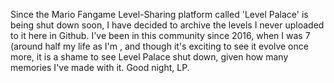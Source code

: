 Since the Mario Fangame Level-Sharing platform called 'Level Palace' is being shut down soon, I have decided to archive the levels I never uploaded to it here in Github. I've been in this community since 2016, when I was 7 (around half my life as I'm , and though it's exciting to see it evolve once more, it is a shame to see Level Palace shut down, given how many memories I've made with it. Good night, LP.
